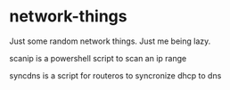 # network-things
Just some random network things. Just me being lazy.

scanip is a powershell script to scan an ip range

syncdns is a script for routeros to syncronize dhcp to dns


